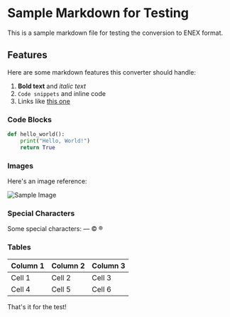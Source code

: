 # Sample Markdown for Testing

This is a sample markdown file for testing the conversion to ENEX format.

## Features

Here are some markdown features this converter should handle:

1. **Bold text** and *italic text*
2. `Code snippets` and inline code
3. Links like [this one](https://example.com)

### Code Blocks

```python
def hello_world():
    print("Hello, World!")
    return True
```

### Images

Here's an image reference:

![Sample Image](_resources/sample.jpg)

### Special Characters

Some special characters: — © ®

### Tables

| Column 1 | Column 2 | Column 3 |
|----------|----------|----------|
| Cell 1   | Cell 2   | Cell 3   |
| Cell 4   | Cell 5   | Cell 6   |

That's it for the test!